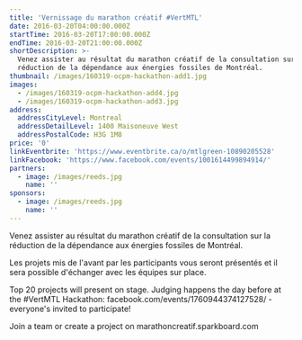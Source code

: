 ```yaml
---
title: 'Vernissage du marathon créatif #VertMTL'
date: 2016-03-20T04:00:00.000Z
startTime: 2016-03-20T17:00:00.000Z
endTime: 2016-03-20T21:00:00.000Z
shortDescription: >-
  Venez assister au résultat du marathon créatif de la consultation sur la
  réduction de la dépendance aux énergies fossiles de Montréal.
thumbnail: /images/160319-ocpm-hackathon-add1.jpg
images:
  - /images/160319-ocpm-hackathon-add4.jpg
  - /images/160319-ocpm-hackathon-add3.jpg
address:
  addressCityLevel: Montreal
  addressDetailLevel: 1400 Maisoneuve West
  addressPostalCode: H3G 1M8
price: '0'
linkEventbrite: 'https://www.eventbrite.ca/o/mtlgreen-10890205528'
linkFacebook: 'https://www.facebook.com/events/1001614499894914/'
partners:
  - image: /images/reeds.jpg
    name: ''
sponsors:
  - image: /images/reeds.jpg
    name: ''
---
```

Venez assister au résultat du marathon créatif de la consultation sur la réduction de la dépendance aux énergies fossiles de Montréal.



Les projets mis de l'avant par les participants vous seront présentés et il sera possible d'échanger avec les équipes sur place.



Top 20 projects will present on stage. Judging happens the day before at the #VertMTL Hackathon: facebook.com/events/1760944374127528/ - everyone's invited to participate!



Join a team or create a project on marathoncreatif.sparkboard.com
